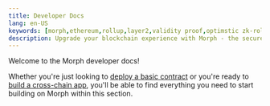 ```yaml
---
title: Developer Docs
lang: en-US
keywords: [morph,ethereum,rollup,layer2,validity proof,optimstic zk-rollup]
description: Upgrade your blockchain experience with Morph - the secure decentralized, cost0efficient, and high-performing optimstic zk-rollup solution. Try it now!
---
```


Welcome to the Morph developer docs!

Whether you're just looking to [deploy a basic contract](./build-on-morph/2-development-setup.md) or you're ready to [build a cross-chain app](./build-on-morph/3-bridge-between-morph-and-ethereum.md), you'll be able to find everything you need to start building on Morph within this section.



